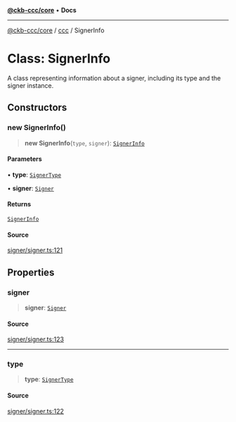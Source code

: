 [**@ckb-ccc/core**](README.md) • **Docs**

***

[@ckb-ccc/core](README.md) / [ccc](Namespace.ccc.md) / SignerInfo

# Class: SignerInfo

A class representing information about a signer, including its type and the signer instance.

## Constructors

### new SignerInfo()

> **new SignerInfo**(`type`, `signer`): [`SignerInfo`](ccc.Class.SignerInfo.md)

#### Parameters

• **type**: [`SignerType`](ccc.Enumeration.SignerType.md)

• **signer**: [`Signer`](ccc.Class.Signer.md)

#### Returns

[`SignerInfo`](ccc.Class.SignerInfo.md)

#### Source

[signer/signer.ts:121](https://github.com/SpectreMercury/ccc/blob/1b34760fdeb60ebebc0a7e641c12ef11dff1e7d0/packages/core/src/signer/signer.ts#L121)

## Properties

### signer

> **signer**: [`Signer`](ccc.Class.Signer.md)

#### Source

[signer/signer.ts:123](https://github.com/SpectreMercury/ccc/blob/1b34760fdeb60ebebc0a7e641c12ef11dff1e7d0/packages/core/src/signer/signer.ts#L123)

***

### type

> **type**: [`SignerType`](ccc.Enumeration.SignerType.md)

#### Source

[signer/signer.ts:122](https://github.com/SpectreMercury/ccc/blob/1b34760fdeb60ebebc0a7e641c12ef11dff1e7d0/packages/core/src/signer/signer.ts#L122)

